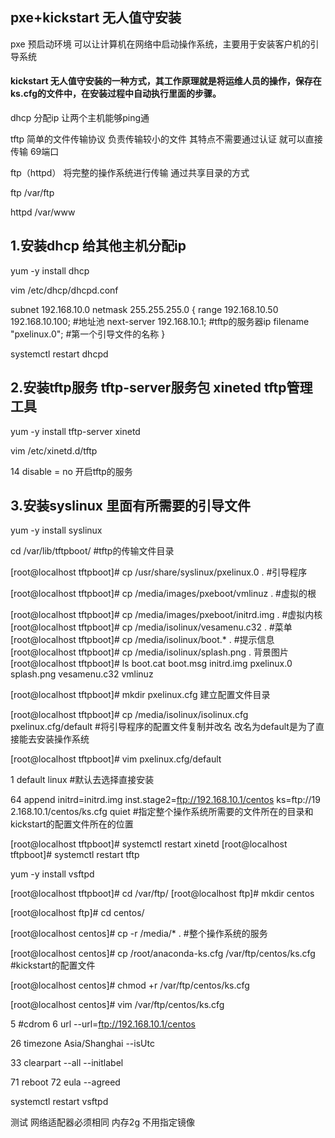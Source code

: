 ## pxe+kickstart   无人值守安装

pxe  预启动环境   可以让计算机在网络中启动操作系统，主要用于安装客户机的引导系统

#### kickstart    无人值守安装的一种方式，其工作原理就是将运维人员的操作，保存在ks.cfg的文件中，在安装过程中自动执行里面的步骤。

dhcp  分配ip  让两个主机能够ping通

tftp  简单的文件传输协议   负责传输较小的文件  其特点不需要通过认证  就可以直接传输  69端口

ftp（httpd）  将完整的操作系统进行传输  通过共享目录的方式

ftp  /var/ftp

httpd  /var/www



## 1.安装dhcp    给其他主机分配ip

 yum -y install  dhcp

 vim /etc/dhcp/dhcpd.conf 

subnet  192.168.10.0  netmask  255.255.255.0 {
        range  192.168.10.50  192.168.10.100;    #地址池
        next-server  192.168.10.1;    #tftp的服务器ip
        filename "pxelinux.0";			#第一个引导文件的名称
}

systemctl restart dhcpd

## 2.安装tftp服务  tftp-server服务包 xineted  tftp管理工具

yum -y install  tftp-server  xinetd

 vim /etc/xinetd.d/tftp 

 14         disable                 = no    开启tftp的服务

## 3.安装syslinux  里面有所需要的引导文件

yum -y install syslinux

cd /var/lib/tftpboot/         #tftp的传输文件目录

[root@localhost tftpboot]# cp   /usr/share/syslinux/pxelinux.0 .		#引导程序

[root@localhost tftpboot]# cp /media/images/pxeboot/vmlinuz   .		#虚拟的根

[root@localhost tftpboot]# cp  /media/images/pxeboot/initrd.img  .		#虚拟内核
[root@localhost tftpboot]# cp  /media/isolinux/vesamenu.c32  .		#菜单
[root@localhost tftpboot]# cp /media/isolinux/boot.*  .			#提示信息
[root@localhost tftpboot]# cp /media/isolinux/splash.png  .				背景图片
[root@localhost tftpboot]# ls
boot.cat  boot.msg  initrd.img  pxelinux.0  splash.png  vesamenu.c32  vmlinuz

[root@localhost tftpboot]# mkdir  pxelinux.cfg  建立配置文件目录

[root@localhost tftpboot]# cp /media/isolinux/isolinux.cfg pxelinux.cfg/default		#将引导程序的配置文件复制并改名  改名为default是为了直接能去安装操作系统

[root@localhost tftpboot]# vim pxelinux.cfg/default 

  1 default linux		#默认去选择直接安装

 64   append initrd=initrd.img inst.stage2=ftp://192.168.10.1/centos ks=ftp://19    2.168.10.1/centos/ks.cfg quiet   			#指定整个操作系统所需要的文件所在的目录和kickstart的配置文件所在的位置

[root@localhost tftpboot]# systemctl restart xinetd
[root@localhost tftpboot]# systemctl restart tftp

yum -y install  vsftpd

[root@localhost tftpboot]# cd /var/ftp/
[root@localhost ftp]# mkdir centos

[root@localhost ftp]# cd centos/

[root@localhost centos]# cp -r /media/* .   #整个操作系统的服务

[root@localhost centos]# cp /root/anaconda-ks.cfg /var/ftp/centos/ks.cfg			#kickstart的配置文件

[root@localhost centos]# chmod +r  /var/ftp/centos/ks.cfg 

[root@localhost centos]# vim /var/ftp/centos/ks.cfg 

  5 #cdrom
  6 url --url=ftp://192.168.10.1/centos

 26 timezone Asia/Shanghai --isUtc

 33 clearpart --all --initlabel 

 71 reboot
 72 eula  --agreed

systemctl restart vsftpd

测试  网络适配器必须相同    内存2g  不用指定镜像